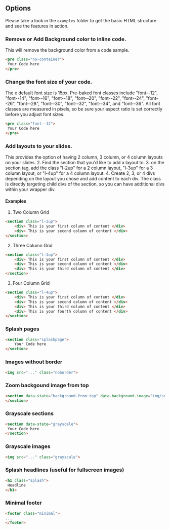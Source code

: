 ## Options
Please take a look in the `examples` folder to get the basic HTML structure and see the features in action.

### Remove or Add Background color to inline code.

This will remove the background color from a code sample.

```html
<pre class="no-container">
 Your Code here
</pre>
```

### Change the font size of your code.

The e default font size is 15px. Pre-baked font classes include "font--12", "font--14", "font--16", "font--18", "font--20", "font--22", "font--24", "font--26", "font--28", "font--30", "font--32", "font--34", and "font--36". All font classes are measured in pixels, so be sure your aspect ratio is set correctly before you adjust font sizes.

```html
<pre class="font--12">
 Your Code here
</pre>
```

### Add layouts to your slides.
This provides the option of having 2 column, 3 column, or 4 column layouts on your slides.
  2. Find the section that you'd like to add a layout to.
  3. on the section tag, add the class "l-2up" for a 2 column layout, "l-3up" for a 3 column layout, or "l-4up" for a 4 column layout.
  4. Create 2, 3, or 4 divs depending on the layout you chose and add content to each div. The class is directly targeting child divs of the section, so you can have additional divs within your wrapper div.

#### Examples

1. Two Column Grid

```html
<section class="l-2up">
    <div> This is your first column of content </div>
    <div> This is your second column of content </div>
</section>
```

2. Three Column Grid

```html
<section class="l-3up">
    <div> This is your first column of content </div>
    <div> This is your second column of content </div>
    <div> This is your third column of content </div>
</section>
```

3. Four Column Grid

```html
<section class="l-4up">
    <div> This is your first column of content </div>
    <div> This is your second column of content </div>
    <div> This is your third column of content </div>
    <div> This is your fourth column of content </div>
</section>
```

### Splash pages

```html
<section class="splashpage">
    Your Code here
</section>
```

### Images without border
```html
<img src="..." class="noborder">
```

### Zoom backgound image from top
```html
<section data-state="background-from-top" data-background-image="img/some-image.jpg">
</section>
```

### Grayscale sections
```html
<section data-state="grayscale">
 Your Code here
</section>
```

### Grayscale images
```html
<img src="..." class="grayscale">
```

### Splash headlines (useful for fullscreen images)
```html
<h1 class="splash">
 Headline
</h1>
```

### Minimal footer
```html
<footer class="minimal">
...
</footer>
```
